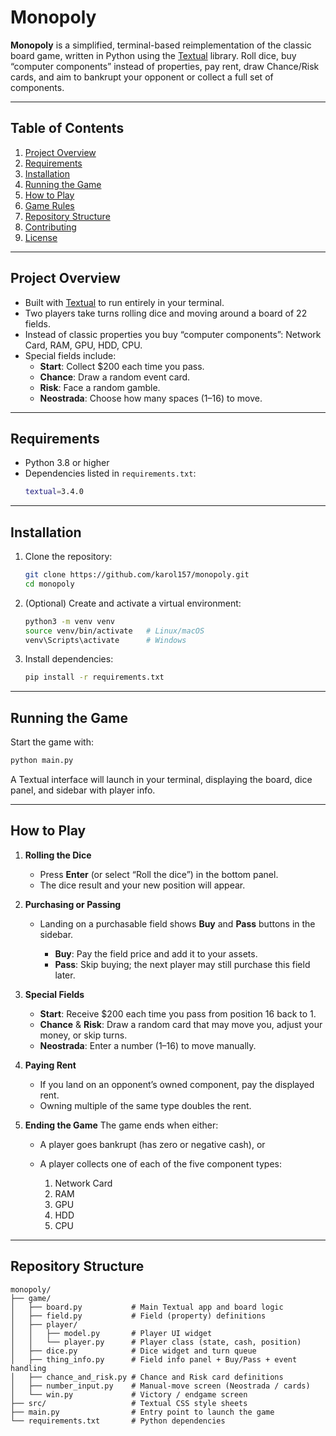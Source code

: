 # Monopoly

**Monopoly** is a simplified, terminal-based reimplementation of the classic board game, written in Python using the [Textual](https://github.com/Textualize/textual) library. Roll dice, buy “computer components” instead of properties, pay rent, draw Chance/Risk cards, and aim to bankrupt your opponent or collect a full set of components.

---

## Table of Contents

1. [Project Overview](#project-overview)  
2. [Requirements](#requirements)  
3. [Installation](#installation)  
4. [Running the Game](#running-the-game)  
5. [How to Play](#how-to-play)  
6. [Game Rules](#game-rules)  
7. [Repository Structure](#repository-structure)  
8. [Contributing](#contributing)  
9. [License](#license)  

---

## Project Overview

- Built with [Textual](https://github.com/Textualize/textual) to run entirely in your terminal.  
- Two players take turns rolling dice and moving around a board of 22 fields.  
- Instead of classic properties you buy “computer components”: Network Card, RAM, GPU, HDD, CPU.  
- Special fields include:
  - **Start**: Collect \$200 each time you pass.  
  - **Chance**: Draw a random event card.  
  - **Risk**: Face a random gamble.  
  - **Neostrada**: Choose how many spaces (1–16) to move.  

---

## Requirements

- Python 3.8 or higher  
- Dependencies listed in `requirements.txt`:
  ```bash
  textual=3.4.0
  ```

---

## Installation

1. Clone the repository:

   ```bash
   git clone https://github.com/karol157/monopoly.git
   cd monopoly
   ```

2. (Optional) Create and activate a virtual environment:

   ```bash
   python3 -m venv venv
   source venv/bin/activate   # Linux/macOS
   venv\Scripts\activate      # Windows
   ```

3. Install dependencies:

   ```bash
   pip install -r requirements.txt
   ```

---

## Running the Game

Start the game with:

```bash
python main.py
```

A Textual interface will launch in your terminal, displaying the board, dice panel, and sidebar with player info.

---

## How to Play

1. **Rolling the Dice**

   * Press **Enter** (or select “Roll the dice”) in the bottom panel.
   * The dice result and your new position will appear.

2. **Purchasing or Passing**

   * Landing on a purchasable field shows **Buy** and **Pass** buttons in the sidebar.

     * **Buy**: Pay the field price and add it to your assets.
     * **Pass**: Skip buying; the next player may still purchase this field later.

3. **Special Fields**

   * **Start**: Receive \$200 each time you pass from position 16 back to 1.
   * **Chance** & **Risk**: Draw a random card that may move you, adjust your money, or skip turns.
   * **Neostrada**: Enter a number (1–16) to move manually.

4. **Paying Rent**

   * If you land on an opponent’s owned component, pay the displayed rent.
   * Owning multiple of the same type doubles the rent.

5. **Ending the Game**
   The game ends when either:

   * A player goes bankrupt (has zero or negative cash), or
   * A player collects one of each of the five component types:

     1. Network Card
     2. RAM
     3. GPU
     4. HDD
     5. CPU

---

## Repository Structure

```
monopoly/
├── game/  
│   ├── board.py           # Main Textual app and board logic  
│   ├── field.py           # Field (property) definitions  
│   ├── player/  
│   │   ├── model.py       # Player UI widget  
│   │   └── player.py      # Player class (state, cash, position)  
│   ├── dice.py            # Dice widget and turn queue  
│   ├── thing_info.py      # Field info panel + Buy/Pass + event handling  
│   ├── chance_and_risk.py # Chance and Risk card definitions  
│   ├── number_input.py    # Manual-move screen (Neostrada / cards)  
│   └── win.py             # Victory / endgame screen  
├── src/                   # Textual CSS style sheets  
├── main.py                # Entry point to launch the game  
└── requirements.txt       # Python dependencies  
```
